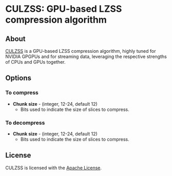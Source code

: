 # CULZSS: GPU-based LZSS compression algorithm

## About
[CULZSS](https://github.com/adnanozsoy/CUDA_Compression) is a GPU-based LZSS compression algorithm, highly tuned for NVIDIA GPGPUs and for streaming data, leveraging the respective strengths of CPUs and GPUs together.

## Options
### To compress
* **Chunk size** - (integer, 12-24, default 12)
  * Bits used to indicate the size of slices to compress.

### To decompress
* **Chunk size** - (integer, 12-24, default 12)
  * Bits used to indicate the size of slices to compress.

## License
CULZSS is licensed with the [Apache License](http://www.apache.org/licenses/LICENSE-2.0).